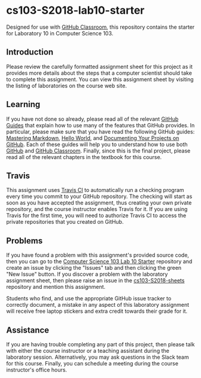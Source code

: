 <!---

TASK LIST:

  * Use cp -rf *.* to copy all of the files and directories in this repository
    to the starter repository for this assignment
  * Change into the directory for the starer repository
  * Update the header (e.g., #) to only give the name of the assignment
  * Update the first paragraph to include the commented-out content
  * Change the link in the # Problems section to point to this lab's starter
  * Create the assignment in the GitHub Classroom, noting the URL
  * Test the assignment by accepting it with your own GitHub account
  * Check to ensure that your GitHub repository is created correctly
  * Share the assignment link with all of the students using email or Slack

PROBLEMS?

  * Contact Gregory M. Kapfhammer by email or Slack
  * Raise an issue in the GitHub repository for this assignment

FOR THIS ASSIGNMENT: Ultimately, it would be useful to setup a naming convention
for the graphics files and then check to ensure that a certain number of
available in the GitHub repository. I did not have time to implement this feature.

-->

# cs103-S2018-lab10-starter

Designed for use with [GitHub Classroom](https://classroom.github.com/), this
repository contains the starter for Laboratory 10 in Computer Science 103.

## Introduction

Please review the carefully formatted assignment sheet for this project as it
provides more details about the steps that a computer scientist should take to
complete this assignment. You can view this assignment sheet by visiting the
listing of laboratories on the course web site.

## Learning

If you have not done so already, please read all of the relevant [GitHub
Guides](https://guides.github.com/) that explain how to use many of the
features that GitHub provides. In particular, please make sure that you have
read the following GitHub guides: [Mastering
Markdown](https://guides.github.com/features/mastering-markdown/), [Hello
World](https://guides.github.com/activities/hello-world/), and [Documenting
Your Projects on GitHub](https://guides.github.com/features/wikis/). Each of
these guides will help you to understand how to use both
[GitHub](http://github.com) and [GitHub
Classroom](https://classroom.github.com/). Finally, since this is the final
project, please read all of the relevant chapters in the textbook for this
course.

## Travis

This assignment uses [Travis CI](https://travis-ci.com/) to automatically run
a checking program every time you commit to your GitHub repository. The
checking will start as soon as you have accepted the assignment, thus creating
your own private repository, and the course instructor enables Travis for it. If
you are using Travis for the first time, you will need to authorize Travis CI to
access the private repositories that you created on GitHub.

## Problems

If you have found a problem with this assignment's provided source code, then
you can go to the [Computer Science 103 Lab 10
Starter](https://github.com/Allegheny-Computer-Science-103-S2018/cs103-S2018-lab10-starter)
repository and create an issue by clicking the "Issues" tab and then clicking
the green "New Issue" button. If you discover a problem with the laboratory
assignment sheet, then please raise an issue in the
[cs103-S2018-sheets](https://github.com/Allegheny-Computer-Science-103-S2018/cs103-S2018-sheets)
repository and mention this assignment.

Students who find, and use the appropriate GitHub issue tracker to correctly
document, a mistake in any aspect of this laboratory assignment will receive
free laptop stickers and extra credit towards their grade for it.

## Assistance

If you are having trouble completing any part of this project, then please talk
with either the course instructor or a teaching assistant during the laboratory
session. Alternatively, you may ask questions in the Slack team for this
course. Finally, you can schedule a meeting during the course instructor's
office hours.
